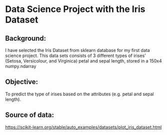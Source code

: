 # Data Science Project with the Iris Dataset

## Background:
I have selected the Iris Dataset from sklearn database for my first data science project. This data sets consists of 3 different types of irises’ (Setosa, Versicolour, and Virginica) petal and sepal length, stored in a 150x4 numpy.ndarray

## Objective:
To predict the type of irises based on the attributes (e.g. petal and sepal length).

## Source of data:
https://scikit-learn.org/stable/auto_examples/datasets/plot_iris_dataset.html
